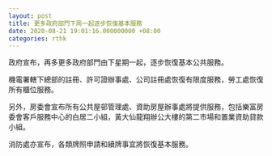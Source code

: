 ```yaml
---
layout: post
title: 更多政府部門下周一起逐步恢復基本服務
date: 2020-08-21 19:01:16.000000000 +08:00
categories: rthk
---
```


政府宣布，再多更多政府部門由下星期一起，逐步恢復基本公共服務。

機電署轄下總部的註冊、許可證辦事處、公司註冊處恢復有限度服務，勞工處恢復所有櫃位服務。

另外，房委會宣布所有公共屋邨管理處、資助房屋辦事處將提供服務，包括樂富房委會客戶服務中心的白居二小組，黃大仙龍翔辦公大樓的第二市場和置業資助貸款小組。

消防處亦宣布，各類牌照申請和續牌事宜將恢復基本服務。
